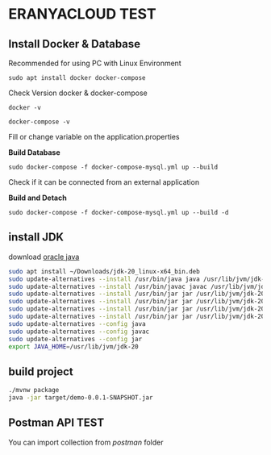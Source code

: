 # ERANYACLOUD TEST
## Install Docker & Database
Recommended for using PC with Linux Environment

``` sudo apt install docker docker-compose ```

Check Version docker & docker-compose

``` docker -v ```

``` docker-compose -v ```

Fill or change variable on the application.properties

**Build Database**

``` sudo docker-compose -f docker-compose-mysql.yml up --build ```

Check if it can be connected from an external application

**Build and Detach**

``` sudo docker-compose -f docker-compose-mysql.yml up --build -d ```

## install JDK
download [oracle java](https://www.oracle.com/java/technologies/downloads/)
```sh
sudo apt install ~/Downloads/jdk-20_linux-x64_bin.deb
sudo update-alternatives --install /usr/bin/java java /usr/lib/jvm/jdk-20/bin/java 1
sudo update-alternatives --install /usr/bin/javac javac /usr/lib/jvm/jdk-20/bin/javac 1
sudo update-alternatives --install /usr/bin/jar jar /usr/lib/jvm/jdk-20/bin/jar 1
sudo update-alternatives --install /usr/bin/jar jar /usr/lib/jvm/jdk-20/bin/jarsigner 1
sudo update-alternatives --install /usr/bin/jar jar /usr/lib/jvm/jdk-20/bin/jlink 1
sudo update-alternatives --install /usr/bin/jar jar /usr/lib/jvm/jdk-20/bin/javadoc 1
sudo update-alternatives --config java
sudo update-alternatives --config javac
sudo update-alternatives --config jar
export JAVA_HOME=/usr/lib/jvm/jdk-20
```
## build project
```sh
./mvnw package
java -jar target/demo-0.0.1-SNAPSHOT.jar
```

## Postman API TEST

You can import collection from _postman_ folder 


